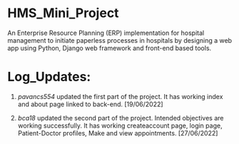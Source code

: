 # HMS_Mini_Project
An Enterprise Resource Planning (ERP) implementation for hospital management to initiate paperless processes in hospitals by designing a web app using Python, Django web framework and front-end based tools.

# Log_Updates:
1) *pavancs554* updated the first part of the project.
   It has working index and about page linked to back-end. [19/06/2022]
 
2) *bca18* updated the second part of the project. Intended objectives are working successfully.
   It has working createaccount page, login page, Patient-Doctor profiles, Make and view appointments. [27/06/2022]
   
